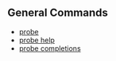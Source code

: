 ## General Commands

- [probe](./probe.md)
- [probe help](./probe-help.md)
- [probe completions](./probe-completions.md)
